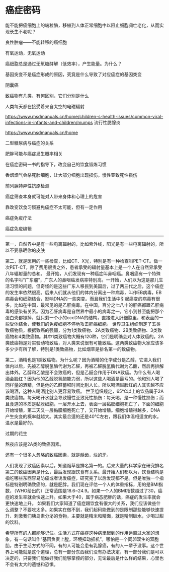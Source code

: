 # 癌症密码

能不能把癌细胞上的端粒酶，移植到人体正常细胞中以阻止细胞凋亡老化，从而实现长生不老呢？

良性肿瘤——不能转移的癌细胞

有氧运动，无氧运动

癌细胞总是通过无氧糖酵解（低效率），产生能量。为什么？

基因突变不是癌症形成的原因，究竟是什么导致了对应癌症的基因突变

阴囊癌

致癌物有几类，有何区别，它们分别是什么

人类每天都在接受着来自太空的电磁辐射

https://www.msdmanuals.cn/home/children-s-health-issues/common-viral-infections-in-infants-and-children/mumps 流行性腮腺炎

https://www.msdmanuals.cn/home

二型糖尿病与癌症的关系

肥胖可能与癌症发生概率相关

在癌症密码一书的指导下，改变自己的饮食锻炼习惯

香烟烟气会杀死肺细胞，让大部分细胞出现损伤。慢性亚致死性损伤

前列腺特异性抗原检测

癌症筛查本身就可能对人带来身体和心理上的危害

靠改变饮食习惯避免癌症不太可能，但有一定作用

癌症免疫疗法

癌症免疫编辑

---

第一，自然界中是有一些电离辐射的，比如紫外线，阳光是有一些电离辐射的，所以不要暴晒你的皮肤

第二，就是医用的一些检查，比如CT、X光，特别是有一种检查叫PET-CT。做一次PET-CT，除了费用很贵之外，患者承受的辐射量基本上是一个人在自然界承受八年辐射量的总和。
最开始，人们发现有一种癌症叫鼻咽癌。鼻咽癌有一个特殊的名字叫“广东瘤”，广东人的鼻咽癌发病率特别高。一开始，人们以为这是那儿生活习惯的问题，但奇怪的是这些广东人移民到美国后，过了两三代之后，这个癌症的发生率依然很高。后来人们就从他们的体内分离出一种病毒，叫作EB病毒，EB病毒会和细胞结合，影响DNA的一些突变。而且我们生活中引起癌变的病毒有很多，比如在中国，最常见的是乙肝病毒。在中国，百分之七八十的肝癌都跟乙肝病毒的感染有关系。因为乙肝病毒是自然界中最小的病毒之一，它小到甚至能把那个蛋白壳都褪掉，就只剩一个小的cccDNA的结构，直接进入肝细胞里，和表面的一些受体结合，使我们的免疫细胞不停地攻击肝癌细胞。
世界卫生组织制定了五类致癌物质，根据致癌的强弱，分为1类致癌物、2A类致癌物、2B类致癌物、3类致癌物和4类致癌物。其中1类致癌物大概有120种，它们是明确会对人体致癌的。2A类致癌物是对实验动物致癌，对人类来说很有可能致癌。这两类致癌物大家应该多多少少有所了解，特别是1类致癌物，比如烟草是排名第一的致癌物。

第二，酒精也是1类致癌物。为什么呢？因为酒精的化学成分是乙醇，它进入我们体内以后，先被乙醇脱氢酶代谢为乙醛，再被乙醛脱氢酶代谢为乙酸，然后再排解出体外。乙醇和乙酸是不会致癌的，但是乙醛会作用于DNA致癌。为什么有人喝酒会脸红？因为他的乙醛脱氢酶能力弱，所以这些人喝酒是最亏的。他和别人喝了同样量的酒精，但是他的乙醛蓄积时间比别人长。所以喝酒越脸红的人其实越不应该喝酒，这种人喝酒比别人更容易致癌。
世卫组织规定，65℃以上的饮品属于2A类致癌物。每天喝开水就会导致慢性亚致死性损伤：每天喝，是一种慢性损伤；而且食道的本质是黏膜细胞，一层开水上去，表面一层黏膜细胞死亡了，下面的细胞开始增殖，第二天又一层黏膜细胞死亡了，又开始增殖。细胞增殖得越多，DNA产生突变的概率就越大。其实最合适的还是40℃左右，跟我们体温相适宜的水。温水是最好的。

过期的花生

熬夜应该是2A类的致癌因素。

还有一个很多人忽略的致癌因素，就是龋齿，烂的牙。

人们发现了致癌因素以后，知道烟草是排名第一的。后来大量的科学家在研究排名第二的致癌因素是什么，最后发现跟饮食有关系。最开始人们都以为，饮食结构是指吃哪些东西容易防癌或者诱发癌症，研究完了以后发现都不是。但是唯独一个指标是特别明确致癌的，就是肥胖。我们现在评估一个人的体重指标，用的是BMI指数，（WHO给出的）正常范围是18.6~24.9。如果一个人的BMI指数超过了30，癌症的发生率就会快速上升。如果大于40，属于病态肥胖的话，癌症的发生率就会更快速地上升。
如果我们大家知道了癌症跟饮食有很大的关系，我们应该做些什么调整？不要吃太多。如果实在做不到，我们起码能做到的是限制那些能够快速提升、刺激我们胰岛素分泌的食物，主要就是精米和精面，就是精制碳水，少喝过甜的饮料。

希望所有的人都能够记住。生活方式在癌症这种病里起到的作用远超过大家的想象，有一句话叫作“基因负责上膛，环境扣动扳机”。哪怕是一个同卵双生的双胞胎，由于生活方式的不同，有的人可能会患有乳腺癌，有的人一辈子没事。这个世界上可能就是这个道理，总有一部分东西我们没有办法决定，有一部分我们是可以决定的，只要我们能做好我们能够掌控的部分，无论最后是什么样的结果，心里也不会有太大的遗憾和恐惧。
